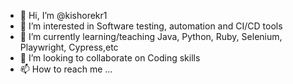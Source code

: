 - 👋 Hi, I’m @kishorekr1
- 👀 I’m interested in Software testing, automation and CI/CD tools
- 🌱 I’m currently learning/teaching Java, Python, Ruby, Selenium, Playwright, Cypress,etc
- 💞️ I’m looking to collaborate on Coding skills
- 📫 How to reach me ...

<!---
kishorekr1/kishorekr1 is a ✨ special ✨ repository because its `README.md` (this file) appears on your GitHub profile.
You can click the Preview link to take a look at your changes.
--->

